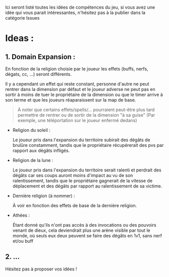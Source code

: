 Ici seront listé toutes les idées de compétences du jeu, si vous avez une idée qui vous parait intéressantes, n'hésitez pas à la publier dans la catégorie Issues

# Ideas :

## 1. Domain Expansion :

En fonction de la religion choisie par le joueur les effets (buffs, nerfs, dégats, cc, ...) seront différents.

Il y a cependant un effet qui reste constant, personne d'autre ne peut rentrer dans la dimension par défaut et le joueur adverse ne peut pas en sortir à moins de tuer le propriétaire de la dimension ou que le timer arrive à son terme et que les joueurs réaparaissent sur la map de base.
> À noter que certains effets/spells/... pourraient peut-être plus tard permettre de rentrer ou de sortir de la dimension "à sa guise" (Par exemple, une téléportation sur le joueur enfermé dedans)

- Religion du soleil :

	Le joueur pris dans l'expansion du territoire subirait des dégâts de brulûre constamment, tandis que le propriétaire récupérerait des pvs par rapport aux dégâts infligés.

- Religion de la lune :

	Le joueur pris dans l'expansion du territoire serait ralenti et perdrait des dégâts car ses coups auront moins d'impact au vu de son ralentissement, tandis que le propriétaire gagnerait de la vitesse de déplacement et des dégâts par rapport au ralentissement de sa victime.

- Dernière religion (à nommer) :

	À voir en fonction des effets de base de la dernière religion.

- Athées :

	Étant donné qu'ils n'ont pas accès à des invocations ou des pouvoirs venant de dieux, cela deviendrait plus une arène visible par tout le monde, où seuls eux deux peuvent se faire des dégâts en 1v1, sans nerf et/ou buff

## 2. ...

Hésitez pas à proposer vos idées !
